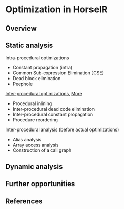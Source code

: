 # Optimization in HorseIR

## Overview

## Static analysis

Intra-procedural optimizations

- Constant propagation (intra)
- Common Sub-expression Elimination (CSE)
- Dead block elimination
- Peephole

[Inter-procedural
optimizations](https://en.wikipedia.org/wiki/Interprocedural_optimization), 
[More](https://en.wikipedia.org/wiki/Optimizing_compiler)

- Procedural inlining
- Inter-procedural dead code elimination
- Inter-procedural constant propagation
- Procedure reordering

Inter-procedural analysis (before actual optimizations)

- Alias analysis
- Array access analysis
- Construction of a call graph

## Dynamic analysis

## Further opportunities

## References

